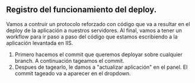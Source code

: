 ## Registro del funcionamiento del deploy.

Vamos a contruir un protocolo reforzado con código que va a resultar en el deploy de la aplicación a nuestros servidores. Al final, vamos a tener un workflow para ir paso a paso del código que estamos escribiendo a la aplicación levantada en IIS.

1. Primero hacemos el commit que queremos deployar sobre cualquier branch. A continuación tageamos el commit.
2. Despues de tagearlo, le damos a "actualizar aplicación" en el panel. El commit tageado va a aparecer en el dropdown.
